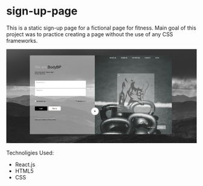 # sign-up-page

This is a static sign-up page for a fictional page for fitness. Main goal of this project was to
practice creating a page without the use of any CSS frameworks.

![sign-up-page-image](https://github.com/tim0thylee/sign-up-page/blob/master/sign-up-page/src/images/bodyhomepage.png)

Technoligies Used: 

* React.js
* HTML5
* CSS